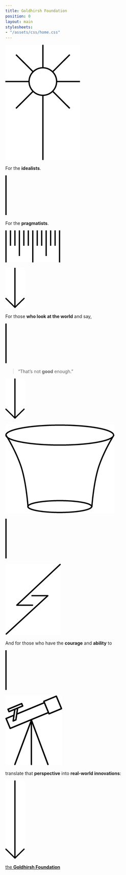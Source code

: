 ```yaml
---
title: Goldhirsh Foundation
position: 0
layout: main
stylesheets:
- "/assets/css/home.css"
---
```


![](/assets/img/home-sun@x2.png)

For the **idealists**.

![](/assets/img/home-spacer@x2.png)

For the **pragmatists**.

![](/assets/img/home-bars@x2.png)

![](/assets/img/home-arrow-down@x2.png)

For those **who look at the world** and say,

![](/assets/img/home-spacer@x2.png)

> “That’s not **good** enough.”

![](/assets/img/home-arrow-down@x2.png)

![](/assets/img/home-funnel@x2.png)

![](/assets/img/home-spacer@x2.png)

![](/assets/img/home-bolt@x2.png)

And for those who have the **courage** and **ability** to

![](/assets/img/home-spacer@x2.png)

![](/assets/img/home-telescope@x2.png)

translate that **perspective** into **real\-world innovations**:

![](/assets/img/home-arrow-down-long@x2.png)

[the **Goldhirsh Foundation**](/vision/)



